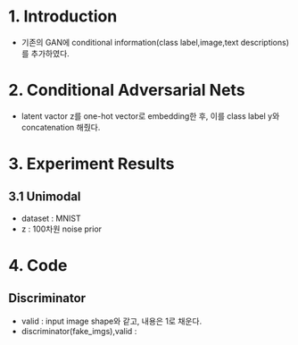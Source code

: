 # 1. Introduction
- 기존의 GAN에 conditional information(class label,image,text descriptions)를 추가하였다.

# 2. Conditional Adversarial Nets
- latent vactor z를 one-hot vector로 embedding한 후, 이를 class label y와 concatenation 해줬다.

# 3. Experiment Results
## 3.1 Unimodal
- dataset : MNIST
- z : 100차원 noise prior

# 4. Code
## Discriminator
- valid : input image shape와 같고, 내용은 1로 채운다.
- discriminator(fake_imgs),valid : 